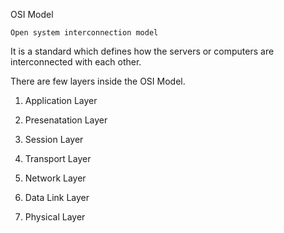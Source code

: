 OSI Model

`Open system interconnection model`

It is a standard which defines how the servers or computers are interconnected with each other.

There are few layers inside the OSI Model.

1. Application Layer

2. Presenatation Layer

3. Session Layer

4. Transport Layer

5. Network Layer

6. Data Link Layer

7. Physical Layer
